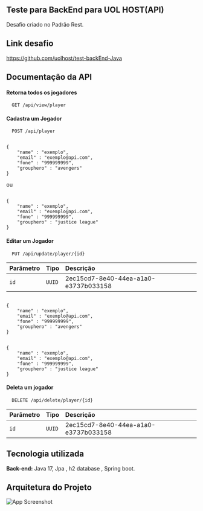 
## Teste para BackEnd para UOL HOST(API)
Desafio criado no Padrão Rest.

## Link desafio

https://github.com/uolhost/test-backEnd-Java
## Documentação da API

#### Retorna todos os jogadores

```http
  GET /api/view/player
```



#### Cadastra um Jogador

```http
  POST /api/player
```

````

{
    "name" : "exemplo",
    "email" : "exemplo@api.com",
    "fone" : "999999999",
    "grouphero" : "avengers"
}
````
ou

````

{
    "name" : "exemplo",
    "email" : "exemplo@api.com",
    "fone" : "999999999",
    "grouphero" : "justice league"
}
````

#### Editar um Jogador

```http
  PUT /api/update/player/{id}
```

| Parâmetro   | Tipo       | Descrição                                   |
| :---------- | :--------- | :------------------------------------------ |
| `id`      | `UUID` |  2ec15cd7-8e40-44ea-a1a0-e3737b033158 

````

{
    "name" : "exemplo",
    "email" : "exemplo@api.com",
    "fone" : "999999999",
    "grouphero" : "avengers"
}
````
````

{
    "name" : "exemplo",
    "email" : "exemplo@api.com",
    "fone" : "999999999",
    "grouphero" : "justice league"
}
````


#### Deleta um jogador

```http
  DELETE /api/delete/player/{id}
```

| Parâmetro   | Tipo       | Descrição                                   |
| :---------- | :--------- | :------------------------------------------ |
| `id`      | `UUID` |  2ec15cd7-8e40-44ea-a1a0-e3737b033158 





## Tecnologia utilizada


**Back-end:** Java 17, Jpa , h2 database , Spring boot.


## Arquitetura do Projeto

![App Screenshot](https://raw.githubusercontent.com/uolhost/test-backEnd-Java/master/referencias/arquitetura.png)
